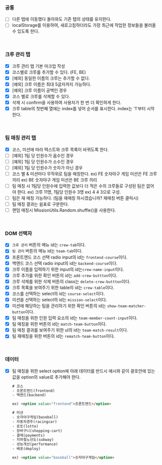 ### 공통

- [ ] 다른 탭에 이동했다 돌아와도 기존 탭의 상태를 유지한다.
- [ ] localStorage를 이용하여, 새로고침하더라도 가장 최근에 작업한 정보들을 불러올 수 있도록 한다.

<br>

### 크루 관리 탭

- [x] 크루 관리 탭 기본 마크업 작성
- [x] 코스별로 크루를 추가할 수 있다. (FE, BE)
- [x] [예외] 동일한 이름의 크루는 추가할 수 없다.
- [x] [예외] 크루 이름은 최대 5글자까지 가능하다.
- [x] [예외] 크루 이름이 공백인 경우
- [x] 코스 별로 크루를 삭제할 수 있다.
- [x] 삭제 시 confirm을 사용하여 사용자가 한 번 더 확인하게 한다.
- [x] 크루 table의 첫번째 열에는 index를 넣어 순서를 표시한다. index는 '1'부터 시작한다.

<br>

### 팀 매칭 관리 탭

- [x] 코스, 미션에 따라 텍스트와 크루 목록이 바뀌도록 한다.
- [ ] [예외] 1팀 당 인원수가 음수인 경우
- [ ] [예외] 1팀 당 인원수가 소수인 경우
- [ ] [예외] 1팀 당 인원수가 숫자가 아닌 경우
- [ ] 코스 별 & 미션마다 무작위로 팀을 매칭한다.
  ex) FE 숫자야구 게임 미션은 FE 크루끼리
  ex) BE 숫자야구 게임  미션은 BE 크루 끼리
- [ ] 팀 매칭 시 1팀당 인원수에 입력한 값보다 더 적은 수의 크루들로 구성된 팀은 없어야 한다.
  ex) 크루 11명, 1팀당 인원수 3명
  ex) 4 4 3으로 구성.
- [ ] 팀은 재 매칭 가능하다. (팀을 재매칭 하시겠습니까? 재매칭 버튼 클릭시)
- [ ] 팀 매칭 결과는 쉼표로 구분한다.
- [ ] 랜덤 매칭시 MissionUtils.Random.shuffle()을 사용한다.

<br>

### DOM 선택자

- [x] `크루 관리` 버튼의 메뉴 id는 `crew-tab`이다.
- [x] `팀 관리` 버튼의 메뉴 id는 `team-tab`이다.
- [x] 프론트엔드 코스 선택 radio input의 id는 `frontend-course`이다.
- [x] 백엔드 코스 선택 radio input의 id는 `backend-course`이다.
- [x] 크루 이름을 입력하기 위한 input의 id는`crew-name-input`이다.
- [x] 크루 추가를 위한 확인 버튼의 id는 `add-crew-buttton`이다.
- [x] 크루 삭제를 위한 삭제 버튼의 class는 `delete-crew-buttton`이다.
- [x] 크루 목록을 보여주기 위한 table의 id는 `crew-table`이다.
- [x] 코스를 선택하는 select의 id는 `course-select`이다.
- [x] 미션을 선택하는 select의 id는 `mission-select`이다.
- [x] 미션에 해당하는 팀을 관리하기 위한 확인 버튼의 id는 `show-team-matcher-button`이다.
- [x] 팀 매칭을 위한 인원 입력 요소의 id는 `team-member-count-input`이다.
- [x] 팀 매칭을 위한 버튼의 id는 `match-team-button`이다.
- [x] 팀 매칭 결과를 보여주기 위한 ul의 id는 `team-match-result`이다.
- [x] 팀 재매칭을 위한 버튼의 id는 `rematch-team-button`이다.

<br>

### 데이터

- [x] 팀 매칭을 위한 select option에 아래 데이터를 반드시 예시와 같이 괄호안에 있는 값을 option의 value로 추가해야 한다.

  ```html
  # 코스
  - 프론트엔드(frontend)
  - 백엔드(backend)
  
  ex) <option value="frontend">프론트엔드</option>
  
  # 미션
  - 숫자야구게임(baseball)
  - 자동차경주(racingcar)
  - 로또(lotto)
  - 장바구니(shopping-cart)
  - 결제(payments)
  - 지하철노선도(subway)
  - 성능개선(performance)
  - 배포(deploy)
  
  ex) <option value="baseball">숫자야구게임</option>
  ```

  

